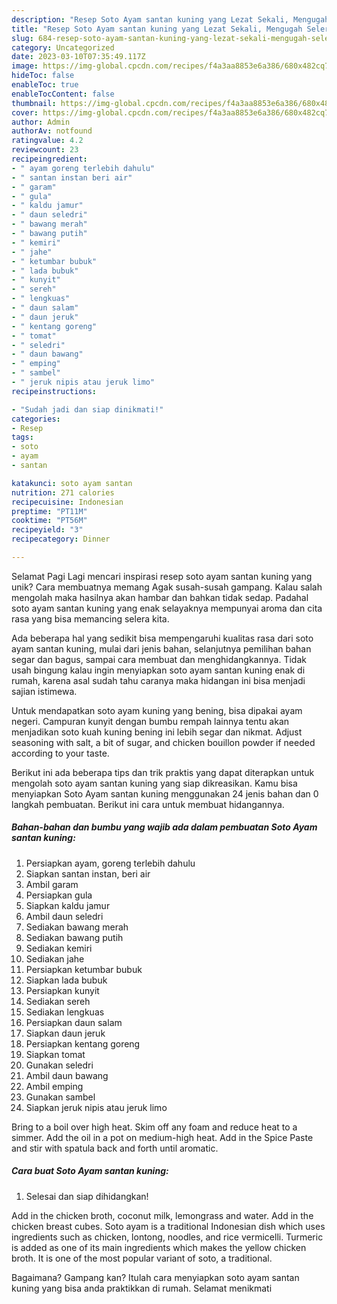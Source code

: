 ```yaml
---
description: "Resep Soto Ayam santan kuning yang Lezat Sekali, Mengugah Selera"
title: "Resep Soto Ayam santan kuning yang Lezat Sekali, Mengugah Selera"
slug: 684-resep-soto-ayam-santan-kuning-yang-lezat-sekali-mengugah-selera
category: Uncategorized
date: 2023-03-10T07:35:49.117Z
image: https://img-global.cpcdn.com/recipes/f4a3aa8853e6a386/680x482cq70/soto-ayam-santan-kuning-foto-resep-utama.jpg
hideToc: false
enableToc: true
enableTocContent: false
thumbnail: https://img-global.cpcdn.com/recipes/f4a3aa8853e6a386/680x482cq70/soto-ayam-santan-kuning-foto-resep-utama.jpg
cover: https://img-global.cpcdn.com/recipes/f4a3aa8853e6a386/680x482cq70/soto-ayam-santan-kuning-foto-resep-utama.jpg
author: Admin
authorAv: notfound
ratingvalue: 4.2
reviewcount: 23
recipeingredient:
- " ayam goreng terlebih dahulu"
- " santan instan beri air"
- " garam"
- " gula"
- " kaldu jamur"
- " daun seledri"
- " bawang merah"
- " bawang putih"
- " kemiri"
- " jahe"
- " ketumbar bubuk"
- " lada bubuk"
- " kunyit"
- " sereh"
- " lengkuas"
- " daun salam"
- " daun jeruk"
- " kentang goreng"
- " tomat"
- " seledri"
- " daun bawang"
- " emping"
- " sambel"
- " jeruk nipis atau jeruk limo"
recipeinstructions:

- "Sudah jadi dan siap dinikmati!"
categories:
- Resep
tags:
- soto
- ayam
- santan

katakunci: soto ayam santan 
nutrition: 271 calories
recipecuisine: Indonesian
preptime: "PT11M"
cooktime: "PT56M"
recipeyield: "3"
recipecategory: Dinner

---
```



Selamat Pagi Lagi mencari inspirasi resep soto ayam santan kuning yang unik? Cara membuatnya memang Agak susah-susah gampang. Kalau salah mengolah maka hasilnya akan hambar dan bahkan tidak sedap. Padahal soto ayam santan kuning yang enak selayaknya mempunyai aroma dan cita rasa yang bisa memancing selera kita.


Ada beberapa hal yang sedikit bisa mempengaruhi kualitas rasa dari soto ayam santan kuning, mulai dari jenis bahan, selanjutnya pemilihan bahan segar dan bagus, sampai cara membuat dan menghidangkannya. Tidak usah bingung kalau ingin menyiapkan soto ayam santan kuning enak di rumah, karena asal sudah tahu caranya maka hidangan ini bisa menjadi sajian istimewa.

Untuk mendapatkan soto ayam kuning yang bening, bisa dipakai ayam negeri. Campuran kunyit dengan bumbu rempah lainnya tentu akan menjadikan soto kuah kuning bening ini lebih segar dan nikmat. Adjust seasoning with salt, a bit of sugar, and chicken bouillon powder if needed according to your taste.


Berikut ini ada beberapa tips dan trik praktis yang dapat diterapkan untuk mengolah soto ayam santan kuning yang siap dikreasikan. Kamu bisa menyiapkan Soto Ayam santan kuning menggunakan 24 jenis bahan dan 0 langkah pembuatan. Berikut ini cara untuk membuat hidangannya.

<!--inarticleads1-->

##### Bahan-bahan dan bumbu yang wajib ada dalam pembuatan Soto Ayam santan kuning:

1. Persiapkan  ayam, goreng terlebih dahulu
1. Siapkan  santan instan, beri air
1. Ambil  garam
1. Persiapkan  gula
1. Siapkan  kaldu jamur
1. Ambil  daun seledri
1. Sediakan  bawang merah
1. Sediakan  bawang putih
1. Sediakan  kemiri
1. Sediakan  jahe
1. Persiapkan  ketumbar bubuk
1. Siapkan  lada bubuk
1. Persiapkan  kunyit
1. Sediakan  sereh
1. Sediakan  lengkuas
1. Persiapkan  daun salam
1. Siapkan  daun jeruk
1. Persiapkan  kentang goreng
1. Siapkan  tomat
1. Gunakan  seledri
1. Ambil  daun bawang
1. Ambil  emping
1. Gunakan  sambel
1. Siapkan  jeruk nipis atau jeruk limo


Bring to a boil over high heat. Skim off any foam and reduce heat to a simmer. Add the oil in a pot on medium-high heat. Add in the Spice Paste and stir with spatula back and forth until aromatic. 

<!--inarticleads2-->

##### Cara buat Soto Ayam santan kuning:


1. Selesai dan siap dihidangkan!

Add in the chicken broth, coconut milk, lemongrass and water. Add in the chicken breast cubes. Soto ayam is a traditional Indonesian dish which uses ingredients such as chicken, lontong, noodles, and rice vermicelli. Turmeric is added as one of its main ingredients which makes the yellow chicken broth. It is one of the most popular variant of soto, a traditional. 

Bagaimana? Gampang kan? Itulah cara menyiapkan soto ayam santan kuning yang bisa anda praktikkan di rumah. Selamat menikmati
